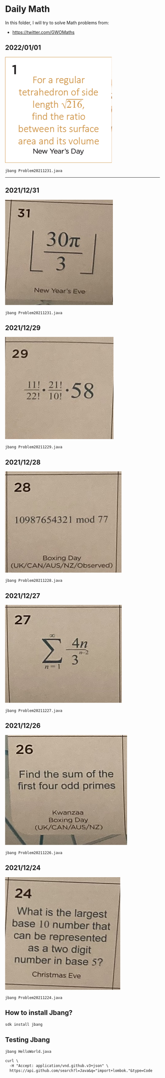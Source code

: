 # Daily Math

In this folder, I will try to solve Math problems from:

- https://twitter.com/GWOMaths

## 2022/01/01

![](20220101.png)

```
jbang Problem20211231.java
```

---

## 2021/12/31

![](20211231.png)

```
jbang Problem20211231.java
```

## 2021/12/29

![](20211229.png)

```
jbang Problem20211229.java
```

## 2021/12/28

![](20211228.png)

```
jbang Problem20211228.java
```

## 2021/12/27

![](20211227.png)

```
jbang Problem20211227.java
```

## 2021/12/26

![](20211226.png)

```
jbang Problem20211226.java
```

## 2021/12/24

![](20211224.png)

```
jbang Problem20211224.java
```

## How to install Jbang?

```
sdk install jbang
```

## Testing Jbang

```
jbang HelloWorld.java
```

```
curl \
  -H "Accept: application/vnd.github.v3+json" \
  https://api.github.com/search?l=Java&q="import+lombok."&type=Code
```